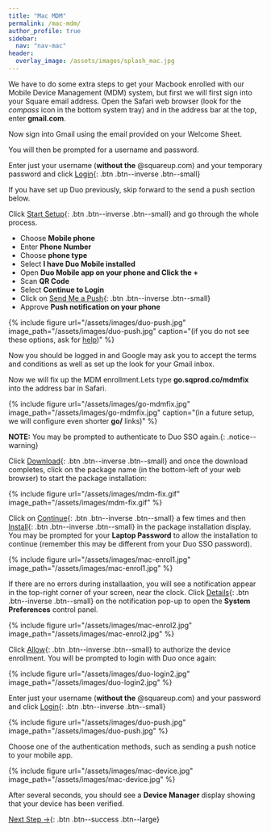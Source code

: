 ```yaml
---
title: "Mac MDM"
permalink: /mac-mdm/
author_profile: true
sidebar:
  nav: "nav-mac"
header:
  overlay_image: /assets/images/splash_mac.jpg
---
```


We have to do some extra steps to get your Macbook enrolled with our Mobile Device Management (MDM) system, but first we will first sign into your Square email address. Open the Safari web browser (look for the _compass_ icon in the bottom system tray) and in the address bar at the top, enter __gmail.com__.

Now sign into Gmail using the email provided on your Welcome Sheet. 

You will then be prompted for a username and password.

Enter just your username (**without the** @squareup.com) and your temporary password and click [Login](#push){: .btn .btn--inverse .btn--small}

If you have set up Duo previously, skip forward to the send a push section below.

Click [Start Setup](#push){: .btn .btn--inverse .btn--small} and go through the whole process.

* Choose **Mobile phone**
* Enter **Phone Number**
* Choose **phone type**
* Select **I have Duo Mobile installed**
* Open **Duo Mobile app on your phone and Click the +**
* Scan **QR Code**
* Select **Continue to Login**
* Click on [Send Me a Push](#push){: .btn .btn--inverse .btn--small}
* Approve **Push notification on your phone**

<a name="push"></a>
{% include figure url="/assets/images/duo-push.jpg" image_path="/assets/images/duo-push.jpg" caption="(if you do not see these options, ask for [help](/help))" %}

Now you should be logged in and Google may ask you to accept the terms and conditions as well as set up the look for your Gmail inbox.

Now we will fix up the MDM enrollment.Lets type __go.sqprod.co/mdmfix__ into the address bar in Safari.

{% include figure url="/assets/images/go-mdmfix.jpg" image_path="/assets/images/go-mdmfix.jpg" caption="(in a future setup, we will configure even shorter __go/__ links)" %}

__NOTE:__ You may be prompted to authenticate to Duo SSO again.{: .notice--warning}

Click [Download](#mdmfix){: .btn .btn--inverse .btn--small} and once the download completes, click on the package name (in the bottom-left of your web browser) to start the package installation:

<a name="mdmfix"></a>
{% include figure url="/assets/images/mdm-fix.gif" image_path="/assets/images/mdm-fix.gif"  %}

Click on [Continue](#enrol){: .btn .btn--inverse .btn--small} a few times and then [Install](#enrol1){: .btn .btn--inverse .btn--small} in the package installation display. You may be prompted for your __Laptop Password__ to allow the installation to continue (remember this may be different from your Duo SSO password).

<a name="enrol1"></a>
{% include figure url="/assets/images/mac-enrol1.jpg" image_path="/assets/images/mac-enrol1.jpg"  %}

If there are no errors during installaation, you will see a notification appear in the top-right corner of your screen, near the clock. Click [Details](#enrol2){: .btn .btn--inverse .btn--small} on the notification pop-up to open the __System Preferences__ control panel.

<a name="enrol2"></a>
{% include figure url="/assets/images/mac-enrol2.jpg" image_path="/assets/images/mac-enrol2.jpg"  %}

Click [Allow](#duo){: .btn .btn--inverse .btn--small} to authorize the device enrollment. You will be prompted to login with Duo once again:

<a name="duo"></a>
{% include figure url="/assets/images/duo-login2.jpg" image_path="/assets/images/duo-login2.jpg" %}

Enter just your username (**without the** @squareup.com) and your password and click [Login](#push){: .btn .btn--inverse .btn--small}

<a name="push"></a>
{% include figure url="/assets/images/duo-push.jpg" image_path="/assets/images/duo-push.jpg"  %}

Choose one of the authentication methods, such as sending a push notice to your mobile app.

{% include figure url="/assets/images/mac-device.jpg" image_path="/assets/images/mac-device.jpg" %}

After several seconds, you should see a __Device Manager__ display showing that your device has been verified.

[Next Step &rarr;](/mac-mgmt){: .btn .btn--success .btn--large}
